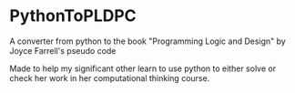 # PythonToPLDPC
A converter from python to the book "Programming Logic and Design" by Joyce Farrell's pseudo code


Made to help my significant other learn to use python to either solve or check her work in her computational thinking course.
